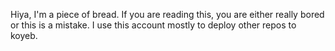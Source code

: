 Hiya, I'm a piece of bread.
If you are reading this, you are either really bored or this is a mistake.
I use this account mostly to deploy other repos to koyeb.
